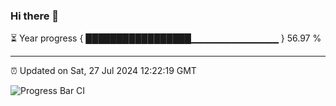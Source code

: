 ### Hi there 👋

⏳ Year progress { █████████████████▁▁▁▁▁▁▁▁▁▁▁▁▁ } 56.97 %

---

⏰ Updated on Sat, 27 Jul 2024 12:22:19 GMT

![Progress Bar CI](https://github.com/liununu/liununu/workflows/Progress%20Bar%20CI/badge.svg)
